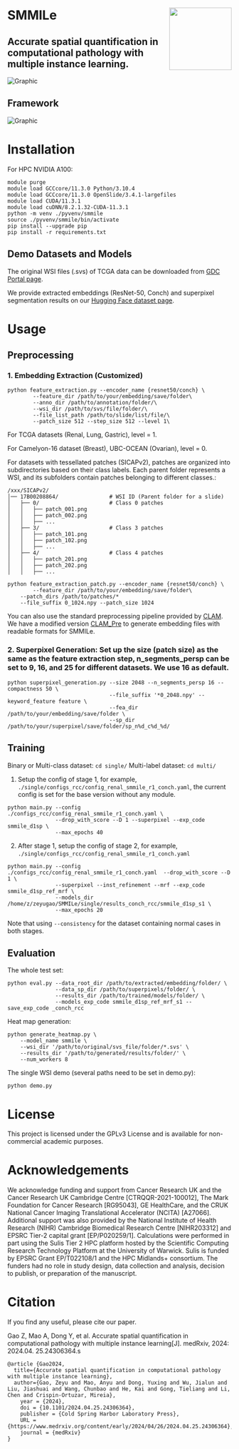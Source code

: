 SMMILe <img src="SmmileIcon.jpg" width="140px" align="right" />
===========
## Accurate spatial quantification in computational pathology with multiple instance learning.
![Graphic](SMMILe-graphical-abstract.png)
## Framework
![Graphic](SMMILeGraphic.png)

# Installation

For HPC NVIDIA A100:
```
module purge
module load GCCcore/11.3.0 Python/3.10.4
module load GCCcore/11.3.0 OpenSlide/3.4.1-largefiles
module load CUDA/11.3.1
module load cuDNN/8.2.1.32-CUDA-11.3.1
python -m venv ./pyvenv/smmile
source ./pyvenv/smmile/bin/activate
pip install --upgrade pip
pip install -r requirements.txt
```

## Demo Datasets and Models

The original WSI files (.svs) of TCGA data can be downloaded from [GDC Portal page](https://portal.gdc.cancer.gov/v1/repository).

We provide extracted embeddings (ResNet-50, Conch) and superpixel segmentation results on our [Hugging Face dataset page](https://huggingface.co/datasets/zeyugao/SMMILe_Datasets).


# Usage
## Preprocessing
### 1. Embedding Extraction (Customized)
```
python feature_extraction.py --encoder_name {resnet50/conch} \
        --feature_dir /path/to/your/embedding/save/folder\
        --anno_dir /path/to/annotation/folder/\
        --wsi_dir /path/to/svs/file/folder/\
        --file_list_path /path/to/slide/list/file/\
        --patch_size 512 --step_size 512 --level 1\
```
For TCGA datasets (Renal, Lung, Gastric), level = 1.

For Camelyon-16 dataset (Breast), UBC-OCEAN (Ovarian), level = 0.

For datasets with tessellated patches (SICAPv2), patches are organized into subdirectories based on their class labels. Each parent folder represents a WSI, and its subfolders contain patches belonging to different classes.:
```
/xxx/SICAPv2/
│── 17B00208864/                # WSI ID (Parent folder for a slide)
│   ├── 0/                      # Class 0 patches
│   │   ├── patch_001.png
│   │   ├── patch_002.png
│   │   ├── ...
│   ├── 3/                      # Class 3 patches
│   │   ├── patch_101.png
│   │   ├── patch_102.png
│   │   ├── ...
│   ├── 4/                      # Class 4 patches
│   │   ├── patch_201.png
│   │   ├── patch_202.png
│   │   ├── ...
```
```
python feature_extraction_patch.py --encoder_name {resnet50/conch} \
        --feature_dir /path/to/your/embedding/save/folder\
	--patch_dirs /path/to/patches/*
	--file_suffix 0_1024.npy --patch_size 1024
```


You can also use the standard preprocessing pipeline provided by [CLAM](https://github.com/mahmoodlab/CLAM). 
We have a modified version [CLAM_Pre](https://github.com/ZeyuGaoAi/CLAM_PreProcessing) to generate embedding files with readable formats for SMMILe.

### 2. Superpixel Generation: Set up the size (patch size) as the same as the feature extraction step, n_segments_persp can be set to 9, 16, and 25 for different datasets. We use 16 as default.
```
python superpixel_generation.py --size 2048 --n_segments_persp 16 --compactness 50 \
                                --file_suffix '*0_2048.npy' --keyword_feature feature \
                                --fea_dir /path/to/your/embedding/save/folder \
                                --sp_dir /path/to/your/superpixel/save/folder/sp_n%d_c%d_%d/
```

## Training

Binary or Multi-class dataset: ``` cd single/ ```
Multi-label dataset: ``` cd multi/ ```

1. Setup the config of stage 1, for example, ```./single/configs_rcc/config_renal_smmile_r1_conch.yaml```, the current config is set for the base version without any module. 
```
python main.py --config ./configs_rcc/config_renal_smmile_r1_conch.yaml \
               --drop_with_score --D 1 --superpixel --exp_code smmile_d1sp \
               --max_epochs 40
```
2. After stage 1, setup the config of stage 2, for example, ```./single/configs_rcc/config_renal_smmile_r1_conch.yaml```
```
python main.py --config ./configs_rcc/config_renal_smmile_r1_conch.yaml  --drop_with_score --D 1 \
               --superpixel --inst_refinement --mrf --exp_code smmile_d1sp_ref_mrf \
               --models_dir /home/z/zeyugao/SMMILe/single/results_conch_rcc/smmile_d1sp_s1 \
               --max_epochs 20
```
Note that using ```--consistency``` for the dataset containing normal cases in both stages.

## Evaluation
The whole test set:
```
python eval.py --data_root_dir /path/to/extracted/embedding/folder/ \
               --data_sp_dir /path/to/superpixels/folder/ \
               --results_dir /path/to/trained/models/folder/ \
               --models_exp_code smmile_d1sp_ref_mrf_s1 --save_exp_code _conch_rcc
```
Heat map generation:
```
python generate_heatmap.py \
    --model_name smmile \
    --wsi_dir '/path/to/original/svs_file/folder/*.svs' \
    --results_dir '/path/to/generated/results/folder/' \
    --num_workers 8
```
The single WSI demo (several paths need to be set in demo.py):
```
python demo.py
```

# License

This project is licensed under the GPLv3 License and is available for non-commercial academic purposes.

# Acknowledgements

We acknowledge funding and support from Cancer Research UK and the Cancer Research UK Cambridge Centre [CTRQQR-2021-100012], The Mark Foundation for Cancer Research [RG95043], GE HealthCare, and the CRUK National Cancer Imaging Translational Accelerator (NCITA) [A27066]. Additional support was also provided by the National Institute of Health Research (NIHR) Cambridge Biomedical Research Centre [NIHR203312] and EPSRC Tier-2 capital grant [EP/P020259/1]. Calculations were performed in part using the Sulis Tier 2 HPC platform hosted by the Scientific Computing Research Technology Platform at the University of Warwick. Sulis is funded by EPSRC Grant EP/T022108/1 and the HPC Midlands+ consortium. The funders had no role in study design, data collection and analysis, decision to publish, or preparation of the manuscript.

# Citation

If you find any useful, please cite our paper.

Gao Z, Mao A, Dong Y, et al. Accurate spatial quantification in computational pathology with multiple instance learning[J]. medRxiv, 2024: 2024.04. 25.24306364.s

```
@article {Gao2024,
  title={Accurate spatial quantification in computational pathology with multiple instance learning},
  author={Gao, Zeyu and Mao, Anyu and Dong, Yuxing and Wu, Jialun and Liu, Jiashuai and Wang, Chunbao and He, Kai and Gong, Tieliang and Li, Chen and Crispin-Ortuzar, Mireia},
	year = {2024},
	doi = {10.1101/2024.04.25.24306364},
	publisher = {Cold Spring Harbor Laboratory Press},
	URL = {https://www.medrxiv.org/content/early/2024/04/26/2024.04.25.24306364},
	journal = {medRxiv}
}
```
